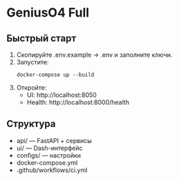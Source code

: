 # GeniusO4 Full

## Быстрый старт

1. Скопируйте .env.example → .env и заполните ключи.
2. Запустите:
   ```
   docker-compose up --build
   ```
3. Откройте:
   - UI: http://localhost:8050
   - Health: http://localhost:8000/health

## Структура

- api/      — FastAPI + сервисы
- ui/       — Dash-интерфейс
- configs/  — настройки
- docker-compose.yml
- .github/workflows/ci.yml
